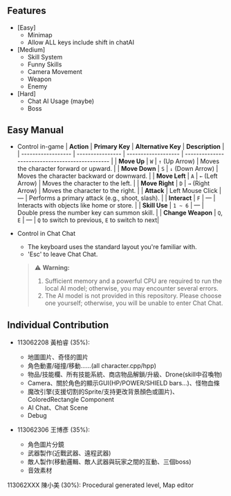 #

## Features
- [Easy]
  - Minimap
  - Allow ALL keys include shift in chatAI
- [Medium]
  - Skill System
  - Funny Skills
  - Camera Movement
  - Weapon
  - Enemy
- [Hard] 
  - Chat AI Usage (maybe)
  - Boss


## Easy Manual
- Control in-game
  | **Action**         | **Primary Key**  | **Alternative Key** | **Description**                                 |
  | ------------------ | ---------------- | ------------------- | ----------------------------------------------- |
  | **Move Up**        | `W`              | `↑` (Up Arrow)      | Moves the character forward or upward.          |
  | **Move Down**      | `S`              | `↓` (Down Arrow)    | Moves the character backward or downward.       |
  | **Move Left**      | `A`              | `←` (Left Arrow)    | Moves the character to the left.                |
  | **Move Right**     | `D`              | `→` (Right Arrow)   | Moves the character to the right.               |
  | **Attack**         | Left Mouse Click | —                   | Performs a primary attack (e.g., shoot, slash). |
  | **Interact**       | `F`              | —                   | Interacts with objects like home or store.      |
  | **Skill Use**      | `1 ~ 6`          | —                   | Double press the number key can summon skill.   |
  | **Change Weapon**  | `Q`, `E`         | —                   | `Q` to switch to previous, `E` to switch to next|
- Control in Chat Chat
  - The keyboard uses the standard layout you're familiar with.
  - 'Esc' to leave Chat Chat.
  
  > ⚠️ **Warning:**
  > 1. Sufficient memory and a powerful CPU are required to run the local AI model; otherwise, you may encounter several errors.
  > 2. The AI model is not provided in this repository. Please choose one yourself; otherwise, you will be unable to enter Chat Chat.

## Individual Contribution 
- 113062208 黃柏睿 (35%): 
  - 地圖圖片、奇怪的圖片
  - 角色動畫/碰撞/移動......(all character.cpp/hpp)
  - 物品/技能欄、所有技能系統、商店物品解鎖/升級、Drone(skill中召喚物)
  - Camera、關於角色的顯示GUI(HP/POWER/SHIELD bars…)、怪物血條
  - 魔改引擎(支援切割的Sprite/支持更改背景顏色或圖片)、ColoredRectangle Component
  - AI Chat、Chat Scene
  - Debug


- 113062306 王博彥 (35%): 
  - 角色圖片分鏡
  - 武器製作(近戰武器、遠程武器)
  - 敵人製作(移動邏輯、敵人武器與玩家之間的互動、三個boss)
  - 音效素材

113062XXX 陳⼩美 (30%): Procedural generated level, Map editor
